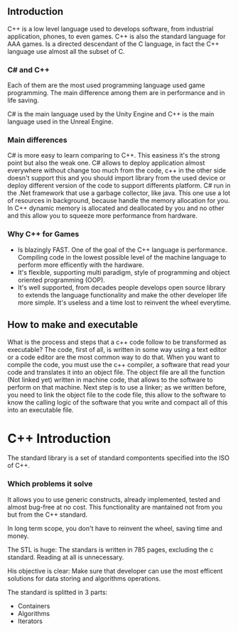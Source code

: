 Introduction
------------

C++ is a low level language used to develops software, from industrial application, phones, to even games. C++ is also the standard language for AAA games. Is a directed descendant of the C language, in fact the C++ language use almost all the subset of C.

### C# and C++

Each of them are the most used programming language used game programming. The main difference among them are in performance and in life saving.

C# is the main language used by the Unity Engine and C++ is the main language used in the Unreal Engine.

### Main differences

C# is more easy to learn comparing to C++. This easiness it's the strong point but also the weak one. C# allows to deploy application almost everywhere without change too much from the code, c++ in the other side doesn't support this and you should import library from the used device or deploy different version of the code to support differents platform. C# run in the .Net framework that use a garbage collector, like java. This one use a lot of resources in background, because handle the memory allocation for you. In C++ dynamic memory is allocated and deallocated by you and no other and this allow you to squeeze more performance from hardware.

### Why C++ for Games

-   Is blazingly FAST. One of the goal of the C++ language is performance. Compiling code in the lowest possible level of the machine language to perform more efficently with the hardware.
-   It's flexible, supporting multi paradigm, style of programming and object oriented programming (OOP).
-   It's well supported, from decades people develops open source library to extends the language functionality and make the other developer life more simple. It's useless and a time lost to reinvent the wheel everytime.

How to make and executable
--------------------------

What is the process and steps that a c++ code follow to be transformed as executable? The code, first of all, is written in some way using a text editor or a code editor are the most common way to do that. When you want to compile the code, you must use the c++ compiler, a software that read your code and translates it into an object file. The object file are all the function (Not linked yet) written in machine code, that allows to the software to perform on that machine. Next step is to use a linker; as we written before, you need to link the object file to the code file, this allow to the software to know the calling logic of the software that you write and compact all of this into an executable file.


C++ Introduction
============

The standard library is a set of standard compontents specified into the ISO of C++.

### Which problems it solve

It allows you to use generic constructs, already implemented, tested and almost bug-free at no cost. This functionality are mantained not from you but from the C++ standard.

In long term scope, you don't have to reinvent the wheel, saving time and money.

The STL is huge: The standars is written in 785 pages, excluding the c standard.
Reading at all is unnecessary. 

His objective is clear:
Make sure that developer can use the most efficent solutions for data storing and algorithms operations. 

The standard is splitted in 3 parts:

-   Containers
-   Algorithms
-   Iterators